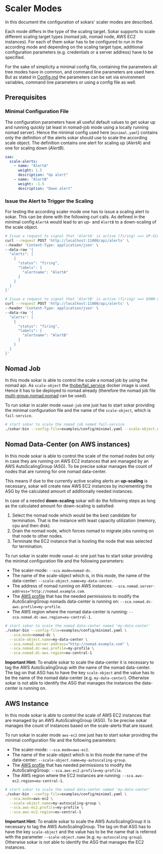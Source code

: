 # Scaler Modes

In this document the configuration of sokars' scaler modes are described.

Each mode differs in the type of the scaling target. Sokar supports to scale different scaling target types (nomad job, nomad node, AWS EC2 instances). For each of them sokar has to be configured to run in the according mode and depending on the scaling target type, additional configuration parameters (e.g. credentials or a server address) have to be specified.

For the sake of simplicity a minimal config file, containing the parameters all tree modes have in common, and command line parameters are used here. But as stated in [Config.md](../config/Config.md) the parameters can be set via environment variables, command line parameters or using a config file as well.

## Prerequisites

### Minimal Configuration File

The configuration parameters have all useful default values to get sokar up and running quickly (at least in nomad-job mode using a locally running nomad server). Hence the minimal config used here (`minimal.yaml`) contains only the definition of the alerts sokar should use to scale the according scale object. The definition contains one alert for scaling up (_AlertA_) and one for scaling down (_AlertB_).

```yaml
saa:
  scale-alerts:
    - name: "AlertA"
      weight: 1.5
      description: "Up alert"
    - name: "AlertB"
      weight: -1.5
      description: "Down alert"
```

### Issue the Alert to Trigger the Scaling

For testing the according scaler mode one has to issue a scaling alert to sokar. This can be done with the following curl calls.
As defined in the minimal config `AlertA` would lead to an up- and `AlertB` to a down-scaling of the scale object.

```bash
# Issue a request to signal that 'AlertA' is active (firing) ==> UP-SCALING
curl --request POST 'http://localhost:11000/api/alerts' \
--header 'Content-Type: application/json' \
--data-raw '{
  "alerts": [
    {
      "status": "firing",
      "labels": {
        "alertname": "AlertA"
      }
    }
  ]
}'

# Issue a request to signal that 'AlertB' is active (firing) ==> DOWN-SCALING
curl --request POST 'http://localhost:11000/api/alerts' \
--header 'Content-Type: application/json' \
--data-raw '{
  "alerts": [
    {
      "status": "firing",
      "labels": {
        "alertname": "AlertB"
      }
    }
  ]
}'
```

## Nomad Job

In this mode sokar is able to control the scale a nomad job by using the nomad api. As `scale-object` the [thobe/fail_service](https://hub.docker.com/r/thobe/fail_service) docker image is used. Hence it has to be deployed to nomad already (therefore the nomad job file [multi-group.nomad.nomad](../examples/multi-group.nomad) can be used).

To run sokar in scaler mode `nomad-job` one just has to start sokar providing the minimal configuration file and the name of the `scale-object`, which is `fail-service`.

```bash
# start sokar to scale the nomad job named fail-service
./sokar-bin --config-file=examples/config/minimal.yaml --scale-object.name="fail-service"
```

## Nomad Data-Center (on AWS instances)

In this mode sokar is able to control the scale of the nomad nodes but only in case they are running on AWS EC2 instances that are managed by an AWS AutoScalingGroup (ASG). To be precise sokar manages the count of nodes that are running for one nomad data-center.

This means if due to the currently active scaling alerts an **up-scaling** is necessary, sokar will create new AWS EC2 instances by incrementing the ASG by the calculated amount of additionally needed instances.

In case of a needed **down-scaling** sokar will do the following steps as long as the calculated amount for down-scaling is satisfied:

1. Select the nomad node which would be the best candidate for termination. That is the instance with least capacity utilization (memory, cpu and then disk).
2. Drain the nomad node, which forces nomad to migrate jobs running on that node to other nodes.
3. Terminate the EC2 instance that is hosting the node that was selected for termination.

To run sokar in scaler mode `nomad-dc` one just has to start sokar providing the minimal configuration file and the following parameters:

- The scaler-mode: `--sca.mode=nomad-dc`.
- The name of the scale-object which is, in this mode, the name of the data-center: `--scale-object.name=my-data-center`.
- The address of nomad running on AWS instances: `--sca.nomad.server-address="http://nomad.example.com`.
- The [AWS profile](https://docs.aws.amazon.com/cli/latest/userguide/cli-configure-profiles.html) that has the needed permissions to modify the AutoScalingGroup nomads data-center is running on: `--sca.nomad.dc-aws.profile=my-profile`.
- The AWS region where the nomad data-center is running: `--sca.nomad.dc-aws.region=eu-central-1`.

```bash
# start sokar to scale the nomad data-center named 'my-data-center'
./sokar-bin --config-file=examples/config/minimal.yaml \
  --sca.mode=nomad-dc \
  --scale-object.name=my-data-center \
  --sca.nomad.server-address="http://nomad.example.com" \
  --sca.nomad.dc-aws.profile=my-profile \
  --sca.nomad.dc-aws.region=eu-central-1
```

**Important Hint:** To enable sokar to scale the data-center it is necessary to tag the AWS AutoScalingGroup with the name of the nomad data-center.
The tag on that ASG has to have the key `scale-object` and the value has to be the name of the nomad data-center (e.g. `my-data-center`). Otherwise sokar is not able to identify the ASG that manages the instances the data-center is running on.

## AWS Instance

In this mode sokar is able to control the scale of AWS EC2 instances that are managed by an AWS AutoScalingGroup (ASG). To be precise sokar manages the count of instances based on the scale-alerts that are issued.

To run sokar in scaler mode `aws-ec2` one just has to start sokar providing the minimal configuration file and the following parameters:

- The scaler-mode: `--sca.mode=aws-ec2`.
- The name of the scale-object which is in this mode the name of the data-center: `--scale-object.name=my-autoscaling-group`.
- The [AWS profile](https://docs.aws.amazon.com/cli/latest/userguide/cli-configure-profiles.html) that has needed permissions to modify the AutoScalingGroup: `--sca.aws-ec2.profile=my-profile`.
- The AWS region where the EC2 instances are running: `--sca.aws-ec2.region=eu-central-1`.

```bash
# start sokar to scale the nomad data-center named 'my-data-center'
./sokar-bin --config-file=examples/config/minimal.yaml \
  --sca.mode=aws-ec2 \
  --scale-object.name=my-autoscaling-group \
  --sca.aws-ec2.profile=my-profile \
  --sca.aws-ec2.region=eu-central-1
```

**Important Hint:** To enable sokar to scale the AWS AutoScalingGroup it is necessary to tag the AWS AutoScalingGroup.
The tag on that ASG has to have the key `scale-object` and the value has to be the name that is referred with the parameter `--scale-object.name` (e.g. `my-autoscaling-group`). Otherwise sokar is not able to identify the ASG that manages the EC2 instances.
